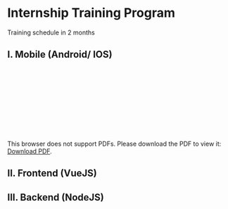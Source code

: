 # Internship Training Program
Training schedule in 2 months

## I. Mobile (Android/ IOS)
<object data="https://github.com/3C-Technology/Internship-Training-Program/blob/master/Mobile_Training_Program.pdf" type="application/pdf" width="700px" height="700px">
    <embed src="https://github.com/3C-Technology/Internship-Training-Program/blob/master/Mobile_Training_Program.pdf">
        <p>This browser does not support PDFs. Please download the PDF to view it: <a href="https://github.com/3C-Technology/Internship-Training-Program/blob/master/Mobile_Training_Program.pdf">Download PDF</a>.</p>
    </embed>
</object>

## II. Frontend (VueJS)


## III. Backend (NodeJS)
